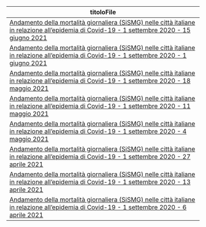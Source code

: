 | titoloFile |
| --- |
| [Andamento della mortalità giornaliera (SiSMG) nelle città italiane in relazione all’epidemia di Covid-19 - 1 settembre 2020 - 15 giugno 2021](http://www.salute.gov.it/imgs/C_17_pubblicazioni_3085_allegato.pdf) |
| [Andamento della mortalità giornaliera (SiSMG) nelle città italiane in relazione all’epidemia di Covid-19 - 1 settembre 2020 - 1 giugno 2021](http://www.salute.gov.it/imgs/C_17_pubblicazioni_3078_allegato.pdf) |
| [Andamento della mortalità giornaliera (SiSMG) nelle città italiane in relazione all’epidemia di Covid-19 - 1 settembre 2020 - 18 maggio 2021](http://www.salute.gov.it/imgs/C_17_pubblicazioni_3066_allegato.pdf) |
| [Andamento della mortalità giornaliera (SiSMG) nelle città italiane in relazione all’epidemia di Covid-19 - 1 settembre 2020 - 11 maggio 2021](http://www.salute.gov.it/imgs/C_17_pubblicazioni_3064_allegato.pdf) |
| [Andamento della mortalità giornaliera (SiSMG) nelle città italiane in relazione all’epidemia di Covid-19 - 1 settembre 2020 - 4 maggio 2021](http://www.salute.gov.it/imgs/C_17_pubblicazioni_3062_allegato.pdf) |
| [Andamento della mortalità giornaliera (SiSMG) nelle città italiane in relazione all’epidemia di Covid-19 - 1 settembre 2020 - 27 aprile 2021](http://www.salute.gov.it/imgs/C_17_pubblicazioni_3060_allegato.pdf) |
| [Andamento della mortalità giornaliera (SiSMG) nelle città italiane in relazione all’epidemia di Covid-19 - 1 settembre 2020 - 13 aprile 2021](http://www.salute.gov.it/imgs/C_17_pubblicazioni_3052_allegato.pdf) |
| [Andamento della mortalità giornaliera (SiSMG) nelle città italiane in relazione all’epidemia di Covid-19 - 1 settembre 2020 - 6 aprile 2021](http://www.salute.gov.it/imgs/C_17_pubblicazioni_3047_allegato.pdf) |
